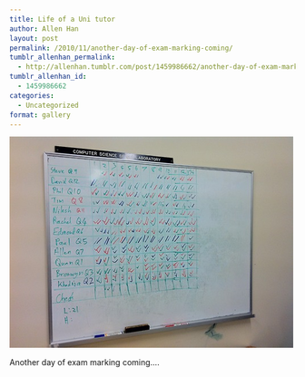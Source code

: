 ```yaml
---
title: Life of a Uni tutor
author: Allen Han
layout: post
permalink: /2010/11/another-day-of-exam-marking-coming/
tumblr_allenhan_permalink:
  - http://allenhan.tumblr.com/post/1459986662/another-day-of-exam-marking-coming
tumblr_allenhan_id:
  - 1459986662
categories:
  - Uncategorized
format: gallery
---
```

[<img class="alignnone size-full wp-image-503" alt="tumblr_lb8wpzFaoF1qzkacto1_" src="/images/uploads/2013/03/tumblr_lb8wpzFaoF1qzkacto1_.jpg" width="500" height="373" />][1]

Another day of exam marking coming….

 [1]: /images/uploads/2013/03/tumblr_lb8wpzFaoF1qzkacto1_.jpg
